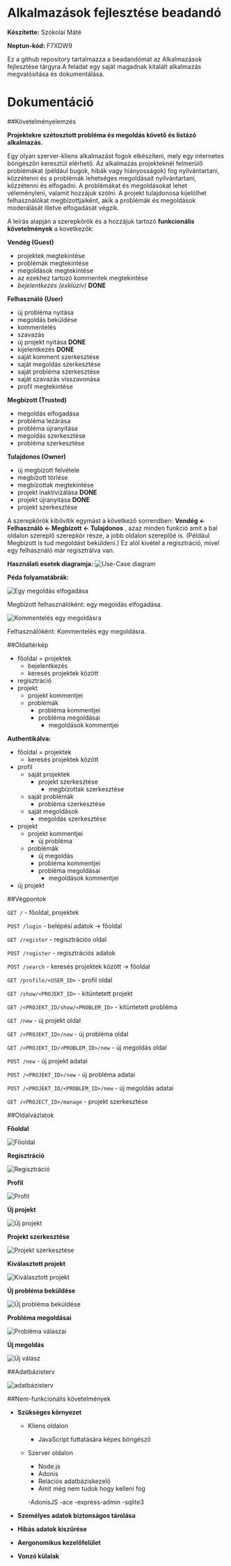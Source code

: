 # Alkalmazások fejlesztése beadandó

**Készítette:** Szokolai Máté

**Neptun-kód:** F7XDW9

  Ez a github repository tartalmazza a beadandómat az Alkalmazások fejlesztése tárgyra.A feladat egy saját magadnak kitalált alkalmazás megvalósítása és dokumentálása.
# Dokumentáció


##Követelményelemzés

**Projektekre szétosztott probléma és megoldás követő és listázó alkalmazás.**

Egy olyan szerver-kliens alkalmazást fogok elkészíteni, mely egy internetes böngészőn keresztül elérhető. Az alkalmazás projekteknél felmerülő problémákat (például bugok, hibák vagy hiányosságok) fog nyilvántartani, közzétenni és a problémák lehetséges megoldásait nyilvántartani, közzétenni és elfogadni.
A problémákat és megoldásokat lehet véleményleni, valamit hozzájuk szólni.
A projekt tulajdonosa kijelölhet felhasználókat megbízottjaiként, akik a problémák és megoldások moderálását illetve elfogadását végzik.

A leírás alapján a szerepkörök és a hozzájuk tartozó **funkcionális követelmények** a kovetkezők:

**Vendég (Guest)** 
- projektek megtekintése
- problémák megtekintése
- megoldások megtekintése
- az ezekhez tartozó kommentek megtekintése
- _bejelentkezés (exklúzív)_ **DONE**

**Felhasználó (User)**
- új probléma nyitása
- megoldás beküldése
- kommentelés
- szavazás
- új projekt nyitása **DONE**
- kijelentkezés **DONE**
- saját komment szerkesztése
- saját megoldás szerkesztése
- saját probléma szerkesztése
- saját szavazás visszavonása
- profil megtekintése

**Megbízott (Trusted)**
- megoldás elfogadása
- probléma lezárása
- probléma újranyitása
- megoldás szerkesztése
- probléma szerkesztése

**Tulajdonos (Owner)**
- új megbízott felvétele
- megbízott törlése
- megbízottak megtekintése
- projekt inaktivizálása **DONE**
- projekt újranyitása **DONE**
- projekt szerkesztése

A szerepkörök kibővítik egymást a következő sorrendben:
**Vendég <- Felhasználó <- Megbízott <- Tulajdonos** , azaz minden funkció amit a bal oldalon szereplő szerepkör része, a jobb oldalon szereplőé is. (Például Megbízott is tud megoldást beküldeni.) Ez alól kivétel a regisztráció, mivel egy felhasználó már regisztrálva van.

**Használati esetek diagramja:**
![Use-Case diagram](/docpics/usecase2.png)

**Péda folyamatábrák:**

![Egy megoldás elfogadása](/docpics/megoldas_elfogadasa.png)

Megbízott felhasználóként: egy megoldás elfogadása.

![Kommentelés egy megoldásra](/docpics/kommenteles_megoldasra.png)

Felhasználóként: Kommentelés egy megoldásra.


##Oldaltérkép

- főoldal = projektek
  - bejelentkezés
  - keresés projektek között
- regisztráció
- projekt
  - projekt kommentjei
  - problémák
    - probléma kommentjei
    - probléma megoldásai
      - megoldások kommentjei
      
**Authentikálva:**

- főoldal = projektek
  - keresés projektek között
- profil
  - saját projektek
    - projekt szerkesztése
      - megbízottak szerkesztése
  - saját problémák
    - probléma szerkesztése
  - saját megoldások
    - megoldás szerkesztése
- projekt
  - projekt kommentjei
    - új probléma
  - problémák
    - új megoldás
    - probléma kommentjei
    - probléma megoldásai
      - megoldások kommentjei
- új projekt

##Végpontok

`GET /` - főoldal, projektek

`POST /login` - belépési adatok -> főoldal

`GET /register` - regisztrációs oldal

`POST /register` - regisztrációs adatok



`POST /search` - keresés projektek között -> főoldal

`GET /profile/<USER_ID>` - profil oldal


`GET /show/<PROJEKT_ID>` - kitüntetett projekt

`GET /<PROJEKT_ID/show/<PROBLEM_ID>` - kitüntetett probléma


`GET /new` - új projekt oldal

`GET /<PROJEKT_ID>/new` - új probléma oldal

`GET /<PROJEKT_ID/<PROBLEM_ID>/new` - új megoldás oldal



`POST /new` - új projekt adatai

`POST /<PROJEKT_ID>/new` - új probléma adatai

`POST /<PROJEKT_ID/<PROBLEM_ID>/new` - új megoldás adatai


`GET /<PROJECT_ID>/manage` - projekt szerkesztése


##Oldalvázlatok

**Főoldal**

![Főoldal](/docpics/pages/főoldal.jpg)


**Regisztráció**

![Regisztráció](/docpics/pages/register.jpg)


**Profil**

![Profil](/docpics/pages/profile.jpg)


**Új projekt**

![Új projekt](/docpics/pages/new_project.jpg)


**Projekt szerkesztése**

![Projekt szerkesztése](/docpics/pages/manage_project.jpg)


**Kiválasztott projekt**

![Kiválasztott projekt](/docpics/pages/project.jpg)


**Új probléma beküldése**

![Új probléma beküldése](/docpics/pages/new_problem.jpg)


**Probléma megoldásai**

![Probléma válaszai](/docpics/pages/problem.jpg)


**Új megoldás**

![Új válasz](/docpics/pages/new_solution.jpg)


##Adatbázisterv

![adatbázisterv](/docpics/db.png)

##Nem-funkcionális követelmények

- **Szükséges környezet**
  - Kliens oldalon
    - JavaScript futtatására képes böngésző

  - Szerver oldalon
    - Node.js
    - Adonis
    - Relációs adatbáziskezelő
    - Amit még nem tudok hogy kelleni fog

    -AdonisJS
    -ace
    -express-admin
    -sqlite3
  
- **Személyes adatok biztonságos tárolása**
- **Hibás adatok kiszűrése**
- **Aergonomikus kezelőfelület**
- **Vonzó külalak**
